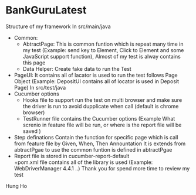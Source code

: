 # BankGuruLatest
Structure of my framework 
In src/main/java
+ Common: 
    - AbtractPage: This is common funtion which is repeat many time in my test (Example: send key to Element, Click to Element and some JavaScript support function), 
    Almost of my test is alway contains this page
    - Data Helper: Create fake data to run the Test
+ PageUI:
  It contains all of lacator is used to run the test follows Page Object (Example: DepositUI contains all of locator is used in Deposit Page)
In src/test/java
+ Cucumber options
    + Hooks file to support run the test on multi browser and make sure the driver is run to avoid dupplicate when call (default is chrome browser)
    + TestRunner file contains the Cucumber options (Example What screnio in feature file will be run, or where is the report file will be saved )
+ Step definations
Contain the function for specific page which is call from feature file by Given, When, Then Annountation
It is extends from abtractPgae to use the common funtion is defined in abtractPgae
+ Report file is stored in cucumber-report-default  
+pom.xml file contains all of the library is used (Example: WebDriverManager 4.4.1 ..)
Thank you for spend more time to review my test

Hung Ho 
